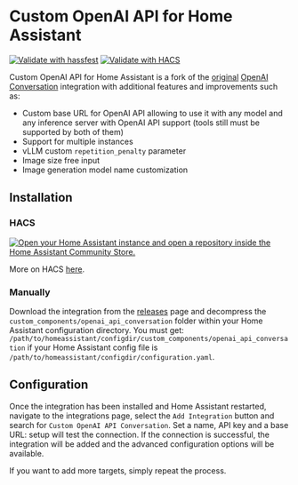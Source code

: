 # Custom OpenAI API for Home Assistant

[![Validate with hassfest](https://github.com/hekmon/ha-openaicust/actions/workflows/hassfest.yaml/badge.svg)](https://github.com/hekmon/ha-openaicust/actions/workflows/hassfest.yaml)
[![Validate with HACS](https://github.com/hekmon/ha-openaicust/actions/workflows/hacs.yaml/badge.svg)](https://github.com/hekmon/ha-openaicust/actions/workflows/hacs.yaml)

Custom OpenAI API for Home Assistant is a fork of the [original](https://github.com/home-assistant/core/tree/2024.12.5/homeassistant/components/openai_conversation) [OpenAI Conversation](https://www.home-assistant.io/integrations/openai_conversation/) integration with additional features and improvements such as:

- Custom base URL for OpenAI API allowing to use it with any model and any inference server with OpenAI API support (tools still must be supported by both of them)
- Support for multiple instances
- vLLM custom `repetition_penalty` parameter
- Image size free input
- Image generation model name customization

## Installation

### HACS

[![Open your Home Assistant instance and open a repository inside the Home Assistant Community Store.](https://my.home-assistant.io/badges/hacs_repository.svg)](https://my.home-assistant.io/redirect/hacs_repository/?owner=hekmon&repository=ha-openaicust&category=integration)

More on HACS [here](https://hacs.xyz/).

### Manually

Download the integration from the [releases](https://github.com/hekmon/ha-openaicust/releases) page and decompress the `custom_components/openai_api_conversation` folder within your Home Assistant configuration directory. You must get: `/path/to/homeassistant/configdir/custom_components/openai_api_conversation` if your Home Assistant config file is `/path/to/homeassistant/configdir/configuration.yaml`.

## Configuration

Once the integration has been installed and Home Assistant restarted, navigate to the integrations page, select the `Add Integration` button and search for `Custom OpenAI API Conversation`. Set a name, API key and a base URL: setup will test the connection. If the connection is successful, the integration will be added and the advanced configuration options will be available.

If you want to add more targets, simply repeat the process.

